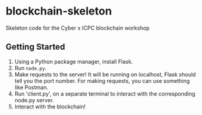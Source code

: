 # blockchain-skeleton
Skeleton code for the Cyber x ICPC blockchain workshop

## Getting Started

1. Using a Python package manager, install Flask.
2. Run `node.py`.
3. Make requests to the server! It will be running on localhost, Flask should tell you the port number. For making requests, you can use something like Postman.
4. Run 'client.py', on a separate terminal to interact with the corresponding node.py server.
5. Interact with the blockchain!
    
